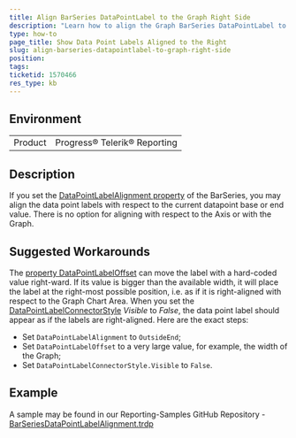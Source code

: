 ```yaml
---
title: Align BarSeries DataPointLabel to the Graph Right Side
description: "Learn how to align the Graph BarSeries DataPointLabel to the Graph Area Right Edge."
type: how-to
page_title: Show Data Point Labels Aligned to the Right
slug: align-barseries-datapointlabel-to-graph-right-side
position: 
tags: 
ticketid: 1570466
res_type: kb
---
```


## Environment

<table>
	<tbody>
		<tr>
			<td>Product</td>
			<td>Progress® Telerik® Reporting</td>
		</tr>
	</tbody>
</table>


## Description

If you set the [DataPointLabelAlignment property](/api/Telerik.Reporting.BarSeries#Telerik_Reporting_BarSeries_DataPointLabelAlignment) of the BarSeries, you may align the data point labels with respect to the current datapoint base or end value. There is no option for aligning with respect to the Axis or with the Graph.

## Suggested Workarounds

The [property DataPointLabelOffset](/api/Telerik.Reporting.BarSeries#collapsible-Telerik_Reporting_BarSeries_DataPointLabelOffset) can move the label with a hard-coded value right-ward. If its value is bigger than the available width, it will place the label at the right-most possible position, i.e. as if it is right-aligned with respect to the Graph Chart Area. When you set the [DataPointLabelConnectorStyle](/api/Telerik.Reporting.BarSeries#Telerik_Reporting_BarSeries_DataPointLabelConnectorStyle) _Visible_ to _False_, the data point label should appear as if the labels are right-aligned. Here are the exact steps:

+ Set `DataPointLabelAlignment` to `OutsideEnd`;
+ Set `DataPointLabelOffset` to a very large value, for example, the width of the Graph;
+ Set `DataPointLabelConnectorStyle.Visible` to `False`.

## Example

A sample may be found in our Reporting-Samples GitHub Repository - [BarSeriesDataPointLabelAlignment.trdp](https://github.com/telerik/reporting-samples/blob/master/Sample%20Reports/BarSeriesDataPointLabelAlignment.trdp)

